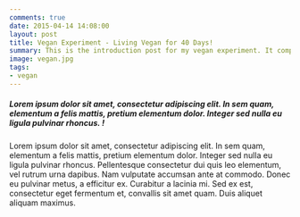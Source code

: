 ```yaml
---
comments: true
date: 2015-04-14 14:08:00
layout: post
title: Vegan Experiment - Living Vegan for 40 Days!
summary: This is the introduction post for my vegan experiment. It comprises my motivation, initial situation and also shows a couple of products I bought for the first week
image: vegan.jpg
tags:
- vegan
---
```


#####  Lorem ipsum dolor sit amet, consectetur adipiscing elit. In sem quam, elementum a felis mattis, pretium elementum dolor. Integer sed nulla eu ligula pulvinar rhoncus. !

Lorem ipsum dolor sit amet, consectetur adipiscing elit. In sem quam, elementum a felis mattis, pretium elementum dolor. Integer sed nulla eu ligula pulvinar rhoncus. Pellentesque consectetur dui quis leo elementum, vel rutrum urna dapibus. Nam vulputate accumsan ante at commodo. Donec eu pulvinar metus, a efficitur ex. Curabitur a lacinia mi. Sed ex est, consectetur eget fermentum et, convallis sit amet quam. Duis aliquet aliquam maximus.



